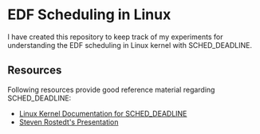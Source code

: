 # EDF Scheduling in Linux
I have created this repository to keep track of my experiments for understanding the EDF scheduling in Linux kernel with SCHED_DEADLINE.

## Resources
Following resources provide good reference material regarding SCHED_DEADLINE:
- [Linux Kernel Documentation for SCHED_DEADLINE](https://www.kernel.org/doc/Documentation/scheduler/sched-deadline.txt)
- [Steven Rostedt's Presentation](https://elinux.org/images/f/fe/Using_SCHED_DEADLINE.pdf)
